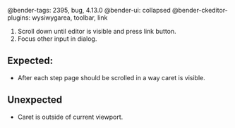 @bender-tags: 2395, bug, 4.13.0
@bender-ui: collapsed
@bender-ckeditor-plugins: wysiwygarea, toolbar, link

1. Scroll down until editor is visible and press link button.
1. Focus other input in dialog.

## Expected:

- After each step page should be scrolled in a way caret is visible.

## Unexpected

- Caret is outside of current viewport.
